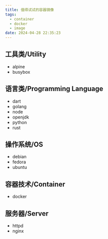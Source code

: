 ```yaml
---
title: 值得试试的容器镜像
tags:
  - container
  - docker
  - image
date: 2024-04-28 22:35:23
---
```


## 工具类/Utility

- alpine
- busybox

## 语言类/Programming Language

- dart
- golang
- node
- openjdk
- python
- rust

## 操作系统/OS

- debian
- fedora
- ubuntu

## 容器技术/Container
- docker

## 服务器/Server
- httpd
- nginx
